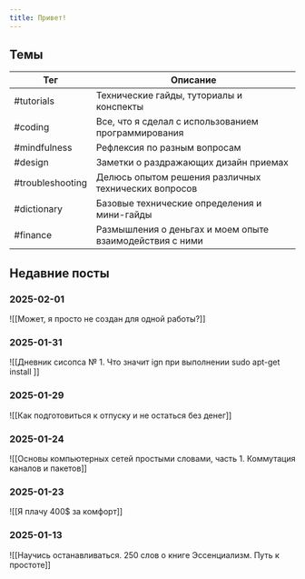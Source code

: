```yaml
---
title: Привет!
---
```

## Темы

| Тег              | Описание                                                 |
| ---------------- | -------------------------------------------------------- |
| #tutorials       | Технические гайды, туториалы и конспекты                 |
| #coding          | Все, что я сделал с использованием программирования      |
| #mindfulness     | Рефлексия по разным вопросам                             |
| #design          | Заметки о раздражающих дизайн приемах                    |
| #troubleshooting | Делюсь опытом решения различных технических вопросов     |
| #dictionary      | Базовые технические определения и мини-гайды             |
| #finance         | Размышления о деньгах и моем опыте взаимодействия с ними |


## Недавние посты
### 2025-02-01
![[Может, я просто не создан для одной работы?]]

### 2025-01-31
![[Дневник сисопса № 1. Что значит ign при выполнении sudo apt-get install <packet>]]
### 2025-01-29
![[Как подготовиться к отпуску и не остаться без денег]]
### 2025-01-24
![[Основы компьютерных сетей простыми словами, часть 1. Коммутация каналов и пакетов]]
### 2025-01-23
![[Я плачу 400$ за комфорт]]
### 2025-01-13
![[Научись останавливаться. 250 слов о книге Эссенциализм. Путь к простоте]]

